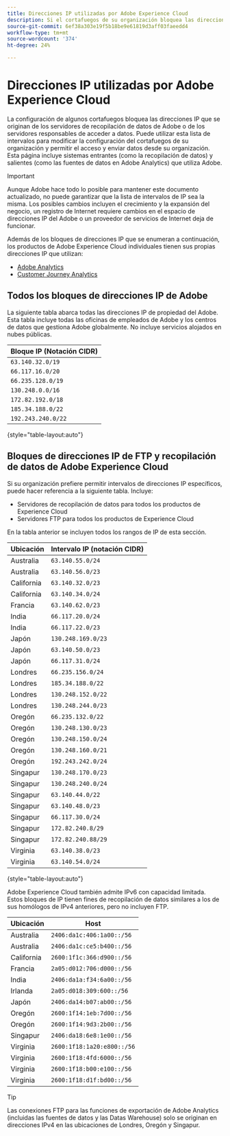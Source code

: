 ```yaml
---
title: Direcciones IP utilizadas por Adobe Experience Cloud
description: Si el cortafuegos de su organización bloquea las direcciones IP que se originan en Adobe, utilice esta lista para actualizar la configuración del cortafuegos.
source-git-commit: 6ef38a303e19f5b18be9e61819d3aff03faeedd4
workflow-type: tm+mt
source-wordcount: '374'
ht-degree: 24%

---
```


# Direcciones IP utilizadas por Adobe Experience Cloud

La configuración de algunos cortafuegos bloquea las direcciones IP que se originan de los servidores de recopilación de datos de Adobe o de los servidores responsables de acceder a datos. Puede utilizar esta lista de intervalos para modificar la configuración del cortafuegos de su organización y permitir el acceso y enviar datos desde su organización. Esta página incluye sistemas entrantes (como la recopilación de datos) y salientes (como las fuentes de datos en Adobe Analytics) que utiliza Adobe.

>[!IMPORTANT]
>
>Aunque Adobe hace todo lo posible para mantener este documento actualizado, no puede garantizar que la lista de intervalos de IP sea la misma. Los posibles cambios incluyen el crecimiento y la expansión del negocio, un registro de Internet requiere cambios en el espacio de direcciones IP del Adobe o un proveedor de servicios de Internet deja de funcionar.

Además de los bloques de direcciones IP que se enumeran a continuación, los productos de Adobe Experience Cloud individuales tienen sus propias direcciones IP que utilizan:

* [Adobe Analytics](https://experienceleague.adobe.com/en/docs/analytics/technotes/ip-addresses)
* [Customer Journey Analytics](https://experienceleague.adobe.com/en/docs/analytics-platform/using/technotes/ip-addresses)

## Todos los bloques de direcciones IP de Adobe

La siguiente tabla abarca todas las direcciones IP de propiedad del Adobe. Esta tabla incluye todas las oficinas de empleados de Adobe y los centros de datos que gestiona Adobe globalmente. No incluye servicios alojados en nubes públicas.

| Bloque IP (Notación CIDR) |
| --- |
| `63.140.32.0/19` |
| `66.117.16.0/20` |
| `66.235.128.0/19` |
| `130.248.0.0/16` |
| `172.82.192.0/18` |
| `185.34.188.0/22` |
| `192.243.240.0/22` |

{style="table-layout:auto"}

## Bloques de direcciones IP de FTP y recopilación de datos de Adobe Experience Cloud

Si su organización prefiere permitir intervalos de direcciones IP específicos, puede hacer referencia a la siguiente tabla. Incluye:

* Servidores de recopilación de datos para todos los productos de Experience Cloud
* Servidores FTP para todos los productos de Experience Cloud

En la tabla anterior se incluyen todos los rangos de IP de esta sección.

| Ubicación | Intervalo IP (notación CIDR) |
| --- | --- |
| Australia | `63.140.55.0/24` |
| Australia | `63.140.56.0/23` |
| California | `63.140.32.0/23` |
| California | `63.140.34.0/24` |
| Francia | `63.140.62.0/23` |
| India | `66.117.20.0/24` |
| India | `66.117.22.0/23` |
| Japón | `130.248.169.0/23` |
| Japón | `63.140.50.0/23` |
| Japón | `66.117.31.0/24` |
| Londres | `66.235.156.0/24` |
| Londres | `185.34.188.0/22` |
| Londres | `130.248.152.0/22` |
| Londres | `130.248.244.0/23` |
| Oregón | `66.235.132.0/22` |
| Oregón | `130.248.130.0/23` |
| Oregón | `130.248.150.0/24` |
| Oregón | `130.248.160.0/21` |
| Oregón | `192.243.242.0/24` |
| Singapur | `130.248.170.0/23` |
| Singapur | `130.248.240.0/24` |
| Singapur | `63.140.44.0/22` |
| Singapur | `63.140.48.0/23` |
| Singapur | `66.117.30.0/24` |
| Singapur | `172.82.240.8/29` |
| Singapur | `172.82.240.88/29` |
| Virginia | `63.140.38.0/23` |
| Virginia | `63.140.54.0/24` |

{style="table-layout:auto"}

Adobe Experience Cloud también admite IPv6 con capacidad limitada. Estos bloques de IP tienen fines de recopilación de datos similares a los de sus homólogos de IPv4 anteriores, pero no incluyen FTP.

| Ubicación | Host |
| --- | --- |
| Australia | `2406:da1c:406:1a00::/56` |
| Australia | `2406:da1c:ce5:b400::/56` |
| California | `2600:1f1c:366:d900::/56` |
| Francia | `2a05:d012:706:d000::/56` |
| India | `2406:da1a:f34:6a00::/56` |
| Irlanda | `2a05:d018:309:600::/56` |
| Japón | `2406:da14:b07:ab00::/56` |
| Oregón | `2600:1f14:1eb:7d00::/56` |
| Oregón | `2600:1f14:9d3:2b00::/56` |
| Singapur | `2406:da18:6e8:1e00::/56` |
| Virginia | `2600:1f18:1a20:e800::/56` |
| Virginia | `2600:1f18:4fd:6000::/56` |
| Virginia | `2600:1f18:b00:e100::/56` |
| Virginia | `2600:1f18:d1f:bd00::/56` |

>[!TIP]
>
>Las conexiones FTP para las funciones de exportación de Adobe Analytics (incluidas las fuentes de datos y las Datas Warehouse) solo se originan en direcciones IPv4 en las ubicaciones de Londres, Oregón y Singapur.
